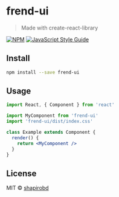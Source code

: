 # frend-ui

> Made with create-react-library

[![NPM](https://img.shields.io/npm/v/frend-ui.svg)](https://www.npmjs.com/package/frend-ui) [![JavaScript Style Guide](https://img.shields.io/badge/code_style-standard-brightgreen.svg)](https://standardjs.com)

## Install

```bash
npm install --save frend-ui
```

## Usage

```jsx
import React, { Component } from 'react'

import MyComponent from 'frend-ui'
import 'frend-ui/dist/index.css'

class Example extends Component {
  render() {
    return <MyComponent />
  }
}
```

## License

MIT © [shapirobd](https://github.com/shapirobd)
